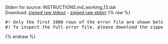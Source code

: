 Stderr for source:  INSTRUCTIONS.md_working_13.dat   
Download: [zipped raw stdout](INSTRUCTIONS.md_working_13.dat.plumed.stdout.txt.zip) - [zipped raw stderr](INSTRUCTIONS.md_working_13.dat.plumed.stderr.txt.zip) 
{% raw %}
<pre>
#! Only the first 1000 rows of the error file are shown below
#! To inspect the full error file, please download the zipped raw stderr file above
</pre>
{% endraw %}
